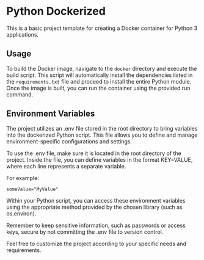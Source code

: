 # Python Dockerized

This is a basic project template for creating a Docker container for Python 3 applications.

## Usage

To build the Docker image, navigate to the `docker` directory and execute the build script. This script will automatically install the dependencies listed in the `requirements.txt` file and proceed to install the entire Python module.
Once the image is built, you can run the container using the provided run command.

## Environment Variables
The project utilizes an .env file stored in the root directory to bring variables into the dockerized Python script. This file allows you to define and manage environment-specific configurations and settings.

To use the .env file, make sure it is located in the root directory of the project. Inside the file, you can define variables in the format KEY=VALUE, where each line represents a separate variable.

For example:

```
someValue="MyValue"
```

Within your Python script, you can access these environment variables using the appropriate method provided by the chosen library (such as os.environ).

Remember to keep sensitive information, such as passwords or access keys, secure by not committing the .env file to version control.

Feel free to customize the project according to your specific needs and requirements.
